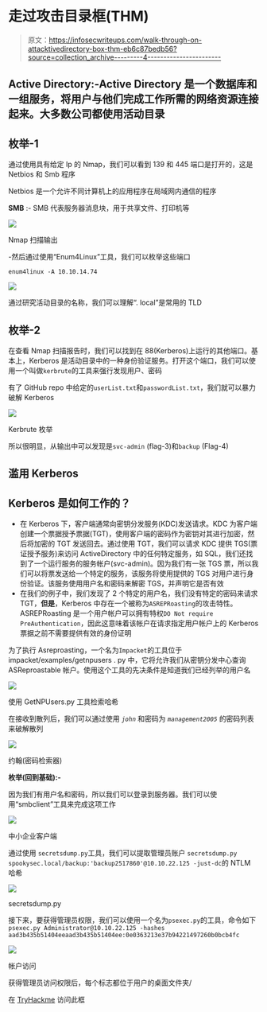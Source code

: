 # 走过攻击目录框(THM)

> 原文：<https://infosecwriteups.com/walk-through-on-attacktivedirectory-box-thm-eb6c87bedb56?source=collection_archive---------4----------------------->

## Active Directory:-Active Directory 是一个数据库和一组服务，将用户与他们完成工作所需的网络资源连接起来。大多数公司都使用活动目录

## 枚举-1

通过使用具有给定 Ip 的 Nmap，我们可以看到 139 和 445 端口是打开的，这是 Netbios 和 Smb 程序

Netbios 是一个允许不同计算机上的应用程序在局域网内通信的程序

**SMB** :- SMB 代表服务器消息块，用于共享文件、打印机等

![](img/74dbdd16658f5a95d74ef955d6057110.png)

Nmap 扫描输出

-然后通过使用“Enum4Linux”工具，我们可以枚举这些端口

```
enum4linux -A 10.10.14.74
```

![](img/246a52145c3b76477d9cf7eb23fe4429.png)

通过研究活动目录的名称，我们可以理解“. local”是常用的 TLD

## 枚举-2

在查看 Nmap 扫描报告时，我们可以找到在 88(Kerberos)上运行的其他端口。基本上，Kerberos 是活动目录中的一种身份验证服务。打开这个端口，我们可以使用一个叫做`kerbrute`的工具来强行发现用户、密码

有了 GitHub repo 中给定的`userList.txt`和`passwordList.txt`，我们就可以暴力破解 Kerberos

![](img/312379e42c36b26cdd09e422a4561843.png)

Kerbrute 枚举

所以很明显，从输出中可以发现是`svc-admin` (flag-3)和`backup` (Flag-4)

## 滥用 Kerberos

## Kerberos 是如何工作的？

*   在 Kerberos 下，客户端通常向密钥分发服务(KDC)发送请求。KDC 为客户端创建一个票据授予票据(TGT)，使用客户端的密码作为密钥对其进行加密，然后将加密的 TGT 发送回去。通过使用 TGT，我们可以请求 KDC 提供 TGS(票证授予服务)来访问 ActiveDirectory 中的任何特定服务，如 SQL，我们还找到了一个运行服务的服务帐户(svc-admin)。因为我们有一张 TGS 票，所以我们可以将票发送给一个特定的服务，该服务将使用提供的 TGS 对用户进行身份验证。该服务使用用户名和密码来解密 TGS，并声明它是否有效
*   在我们的例子中，我们发现了 2 个特定的用户名，我们没有特定的密码来请求 TGT，**但是**，Kerberos 中存在一个被称为`ASREPRoasting`的攻击特性。ASREPRoasting 是一个用户帐户可以拥有特权`DO Not require PreAuthentication`，因此这意味着该帐户在请求指定用户帐户上的 Kerberos 票据之前不需要提供有效的身份证明

为了执行 Asreproasting，一个名为`Impacket`的工具位于 impacket/examples/getnpusers . py 中，它将允许我们从密钥分发中心查询 ASReproastable 帐户。使用这个工具的先决条件是知道我们已经列举的用户名

![](img/f9ca639249c4eb184d662f6da9a5b951.png)

使用 GetNPUsers.py 工具检索哈希

在接收到散列后，我们可以通过使用 *`john`* 和密码为 *`management2005`* 的密码列表来破解散列

![](img/b76ce6b1c9c270aba39fa3454953bdb3.png)

约翰(密码检索器)

**枚举(回到基础):-**

因为我们有用户名和密码，所以我们可以登录到服务器。我们可以使用“smbclient”工具来完成这项工作

![](img/e27ac87adea48e745b16a8c6cd125419.png)

中小企业客户端

通过使用 `secretsdump.py`工具，我们可以提取管理员账户 `secretsdump.py spookysec.local/backup:'backup2517860'@10.10.22.125 -just-dc`的 NTLM 哈希

![](img/32795459d7b8e78e22334b3fb6695115.png)

secretsdump.py

接下来，要获得管理员权限，我们可以使用一个名为`psexec.py`的工具，命令如下`psexec.py Administrator@10.10.22.125 -hashes aad3b435b51404eeaad3b435b51404ee:0e0363213e37b94221497260b0bcb4fc`

![](img/44bbea12faaeb1cf78b3420e8712923a.png)

帐户访问

获得管理员访问权限后，每个标志都位于用户的桌面文件夹/

在 [TryHackme](https://tryhackme.com/room/attacktivedirectory) 访问此框